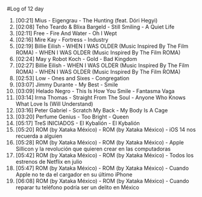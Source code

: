 #Log of 12 day

1. [00:21] Mius - Eigengrau - The Hunting (feat. Dóri Hegyi)
1. [02:08] Teho Teardo & Blixa Bargeld - Still Smiling - A Quiet Life
1. [02:11] Free - Fire And Water - Oh I Wept
1. [02:16] Mire Kay - Fortress - Industry
1. [02:19] Billie Eilish - WHEN I WAS OLDER (Music Inspired By The Film ROMA) - WHEN I WAS OLDER (Music Inspired By The Film ROMA)
1. [02:24] May y Robot Koch - Gold - Bad Kingdom
1. [02:27] Billie Eilish - WHEN I WAS OLDER (Music Inspired By The Film ROMA) - WHEN I WAS OLDER (Music Inspired By The Film ROMA)
1. [02:53] Low - Ones and Sixes - Congregation
1. [03:07] Jimmy Durante - My Best - Smile
1. [03:09] Helado Negro - This Is How You Smile - Fantasma Vaga
1. [03:14] Irma Thomas - Straight From The Soul - Anyone Who Knows What Love Is (Will Understand)
1. [03:16] Peter Gabriel - Scratch My Back - My Body Is A Cage
1. [03:20] Perfume Genius - Too Bright - Queen
1. [05:17] TreS INICIADOS - El Kybalión - El Kybalión
1. [05:20] ROM (by Xataka México) - ROM (by Xataka México) - iOS 14 nos recuerda a alguien
1. [05:28] ROM (by Xataka México) - ROM (by Xataka México) - Apple Sillicon y la revolución que quieren crear en las computadoras
1. [05:42] ROM (by Xataka México) - ROM (by Xataka México) - Todos los estrenos de Netflix en julio
1. [05:47] ROM (by Xataka México) - ROM (by Xataka México) - Cuando Apple no te da el cargador en su último iPhone
1. [06:08] ROM (by Xataka México) - ROM (by Xataka México) - Cuando reparar tu teléfono podría ser un delito en México
